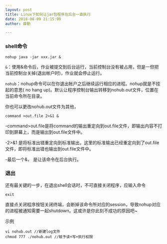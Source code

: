 ```yaml
---
layout: post
title: Linux下如何让jar包程序在后台一直执行
date: 2018-08-09 21:15:00
author: 薛勤

---
```

### shell命令

```
nohup java -jar xxx.jar &
```

`&`：使用&命令后，作业被提交到后台运行，当前控制台没有被占用，但是一但把当前控制台关掉(退出帐户时)，作业就会停止运行。

`nohub`：nohup命令可以在你退出帐户之后继续运行相应的进程。nohup就是不挂起的意思( no hang up)。默认让程序控制台输出转移到nohub.out文件，位置在当前命令所在目录。

你也可以更改nohub.out文件为其他，

```
command >out.file 2>&1 &
```
-command>out.file是将command的输出重定向到out.file文件，即输出内容不打印到屏幕上，而是输出到out.file文件中。

-2>&1 是将标准出错重定向到标准输出，这里的标准输出已经重定向到了out.file文件，即将标准出错也输出到out.file文件中。

-最后一个&， 是让该命令在后台执行。


### 退出

还有最关键的一步，在退出shell会话时，不可直接关闭程序，应输入命令

```
exit
```

直接点关闭程序按钮关闭终端，会断掉该命令所对应的session，导致nohup对应的进程被通知需要一起shutdown。这或许是你此刻不成功的原因吧~

示例
```
vi nohub.out //新建log文件
chmod 777 ./nohub.out //赋予读+写+执行权限
```





